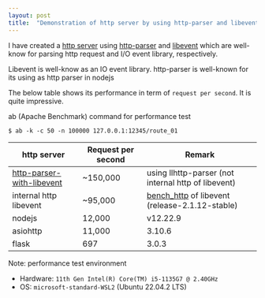 ```yaml
---
layout: post
title:  "Demonstration of http server by using http-parser and libevent"
---
```


I have created a [http server](https://github.com/avble/http-parser-with-libevent) using [http-parser](https://github.com/nodejs/llhttp) and [libevent](https://github.com/libevent/libevent) which are well-know for parsing http request and I/O event library, respectively.

Libevent is well-know as an IO event library. http-parser is well-known for its using as http parser in nodejs

The below table shows its performance in term of `request per second`. It is quite impressive.

ab (Apache Benchmark) command for performance test
``` shell
$ ab -k -c 50 -n 100000 127.0.0.1:12345/route_01
```

| http server | Request per second | Remark |
|----|----|----|
| [http-parser-with-libevent](https://github.com/avble/http-parser-with-libevent)  |      ~150,000      |  using llhttp-parser (not internal http of libevent) |
| internal http libevent  |      ~95,000      |  [bench_http](https://github.com/libevent/libevent/blob/master/test/bench_http.c) of libevent (release-2.1.12-stable) |
| nodejs   |    12,000  | v12.22.9 |
| asiohttp | 11,000 | 3.10.6 |
| flask   | 697 | 3.0.3 |


Note: performance test environment
* Hardware: `11th Gen Intel(R) Core(TM) i5-1135G7 @ 2.40GHz` 
* OS: `microsoft-standard-WSL2` (Ubuntu 22.04.2 LTS)
